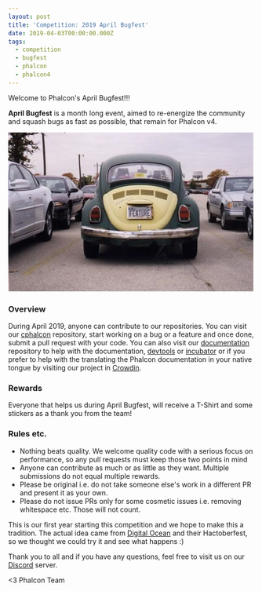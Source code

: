 ```yaml
---
layout: post
title: 'Competition: 2019 April Bugfest'
date: 2019-04-03T00:00:00.000Z
tags:
  - competition
  - bugfest
  - phalcon
  - phalcon4
---
```

Welcome to Phalcon's April Bugfest!!!

**April Bugfest** is a month long event, aimed to re-energize the community and squash bugs as fast as possible, that remain for Phalcon v4.
<!--more-->
![](/assets/files/feature.jpg)

### Overview
During April 2019, anyone can contribute to our repositories. You can visit our [cphalcon](https://github.com/phalcon/cphalcon) repository, start working on a bug or a feature and once done, submit a pull request with your code. You can also visit our [documentation](https://github.com/phalcon/docs) repository to help with the documentation, [devtools](https://github.com/phalcon/devtools) or [incubator](https://github.com/phalcon/incubator) or if you prefer to help with the translating the Phalcon documentation in your native tongue by visiting our project in [Crowdin](https://crowdin.com/project/phalcon-documentation).

### Rewards
Everyone that helps us during April Bugfest, will receive a T-Shirt and some stickers as a thank you from the team!

### Rules etc.
- Nothing beats quality. We welcome quality code with a serious focus on performance, so any pull requests must keep those two points in mind
- Anyone can contribute as much or as little as they want. Multiple submissions do not equal multiple rewards.
- Please be original i.e. do not take someone else's work in a different PR and present it as your own.
- Please do not issue PRs only for some cosmetic issues i.e. removing whitespace etc. Those will not count.

This is our first year starting this competition and we hope to make this a tradition. The actual idea came from [Digital Ocean](https://digitalocean.com) and their Hactoberfest, so we thought we could try it and see what happens :)

Thank you to all and if you have any questions, feel free to visit us on our [Discord](https://phalcon.link/discord) server.

<3 Phalcon Team
